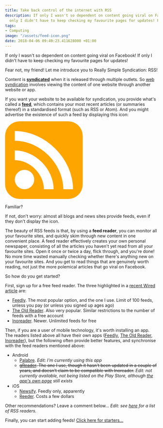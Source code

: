 ```yaml
---
title: Take back control of the internet with RSS
description: If only I wasn't so dependent on content going viral on Facebook! If
  only I didn't have to keep checking my favourite pages for updates! Fear not!
tags:
- Computing
image: "/assets/feed-icon.png"
date: 2018-04-06 09:49:23.411628000 +01:00
---
```

If only I wasn't so dependent on content going viral on Facebook! If only I didn't have to keep checking my favourite pages for updates!

Fear not, my friend! Let me introduce you to Really Simple Syndication: RSS!

Content is [**syndicated**](https://en.wiktionary.org/wiki/syndicate#Verb) when it is released through multiple outlets. So [web syndication](https://en.wikipedia.org/wiki/Web_syndication) involves viewing the content of one website through another website or app.

If you want your website to be available for syndication, you provide what's called a [**feed**](https://en.wikipedia.org/wiki/Web_feed), which contains your most recent articles (or summaries thereof) in a standardised format (such as RSS or Atom). And you might advertise the existence of such a feed by displaying this icon:

[![Feed icon](/assets/feed-icon.png)](https://commons.wikimedia.org/wiki/File:Generic_Feed-icon.png "Feed icon")

Familiar?

If not, don't worry: almost all blogs and news sites provide feeds, even if they don't display the icon.

The beauty of RSS feeds is that, by using a **feed reader**, you can monitor all your favourite sites, and quickly skim through new content in one convenient place. A feed reader effectively creates your own personal newspaper, consisting of all the articles you haven't yet read from all your favourite sites. Open it once or twice a day, flick through, and you're done! No more time wasted manually checking whether there's anything new on your favourite sites. And you get to read things that are genuinely worth reading, not just the more polemical articles that go viral on Facebook.

So how do you get started?

First, sign up for a free feed reader. The three highlighted in a [recent Wired article](https://www.wired.com/story/rss-readers-feedly-inoreader-old-reader/) are:

* [Feedly](https://feedly.com/). The most popular option, and the one I use. Limit of 100 feeds, unless you pay (or unless you signed up ages ago)
* [The Old Reader](https://theoldreader.com/). Also very popular. Similar restrictions to the number of feeds with a free account
* [Inoreader](https://www.inoreader.com/). Newer. Unlimited feeds for free

Then, if you are a user of mobile technology, it's worth installing an app. The readers listed above all have their own apps ([Feedly](https://feedly.com/apps.html), [The Old Reader](https://theoldreader.com/pages/apps), [Inoreader](https://www.inoreader.com/)), but the following often provide better features, and synchronise with the feed readers mentioned above:

* Android
  * [Palabre](https://play.google.com/store/apps/details?id=com.levelup.palabre). _Edit: I'm currently using this app_
  * ~~[gReader](https://play.google.com/store/apps/details?id=com.noinnion.android.greader.reader). The one I use, though it hasn't been updated in a couple of years, and doesn't claim to be compatible with Inoreader.~~ _Edit: not currently available, not being listed on the Play Store, although [the app's own page](http://noinnion.com/greader/) still exists_
* iOS
  * [Newsify](https://itunes.apple.com/us/app/newsify-rss-reader/id510153374). Feedly only, apparently
  * [Reeder](https://itunes.apple.com/us/app/reeder-3/id697846300). Costs a few dollars

Other recommendations? Leave a comment below... _Edit: see [here](https://blogging.com/rss-dead/#readers) for a list of RSS readers._

Finally, you can start adding feeds! [Click here for starters...](/subscribe/)
